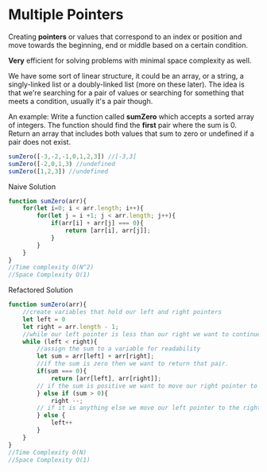 # Multiple Pointers

Creating __pointers__ or values that correspond to an index or position and move towards the beginning, end or middle based on a certain condition.

__Very__ efficient for solving problems with minimal space complexity as well.

We have some sort of linear structure, it could be an array, or a string, a singly-linked list or a doubly-linked list (more on these later). The idea is that we're searching for a pair of values or searching for something that meets a condition, usually it's a pair though.

An example:
Write a function called __sumZero__ which accepts a sorted array of integers. The function should find the __first__ pair where the sum is 0. Return an array that includes both values that sum to zero or undefined if a pair does not exist.

```javascript
sumZero([-3,-2,-1,0,1,2,3]) //[-3,3]
sumZero([-2,0,1,3) //undefined
sumZero([1,2,3]) //undefined
```

Naive Solution 
```javascript
function sumZero(arr){
    for(let i=0; i < arr.length; i++){
        for(let j = i +1; j < arr.length; j++){
            if(arr[i] + arr[j] === 0){
                return [arr[i], arr[j]];
            }
        }
    }
}
//Time complexity O(N^2)
//Space Complexity O(1)
```

Refactored Solution
```javascript
function sumZero(arr){
    //create variables that hold our left and right pointers
    let left = 0
    let right = arr.length - 1;
    //while our left pointer is less than our right we want to continue our solution
    while (left < right){
        //assign the sum to a variable for readability
        let sum = arr[left] + arr[right];
        //if the sum is zero then we want to return that pair.
        if(sum === 0){
            return [arr[left], arr[right]];
        // if the sum is positive we want to move our right pointer to the left 1 space.
        } else if (sum > 0){
            right --;
        // if it is anything else we move our left pointer to the right 1 space.
        } else {
            left++
        }
    }
}
//Time Complexity O(N)
//Space Complexity O(1)
```
